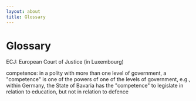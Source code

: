 ```yaml
---
layout: about
title: Glossary
---
```



Glossary
========

ECJ: European Court of Justice (in Luxembourg)

competence: in a polity with more than one level of government, a "competence"
is one of the powers of one of the levels of government, e.g., within Germany, the State of Bavaria has the "competence" to legislate in relation to education, but not in relation to defence